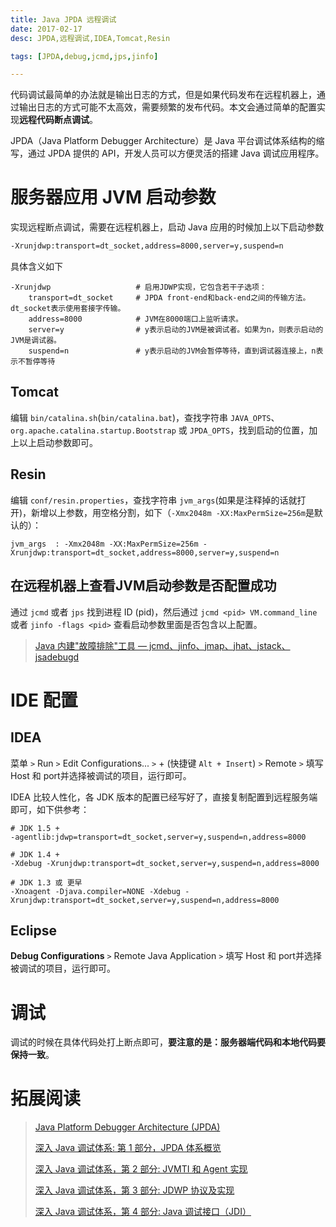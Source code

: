 ```yaml
---
title: Java JPDA 远程调试
date: 2017-02-17
desc: JPDA,远程调试,IDEA,Tomcat,Resin

tags: [JPDA,debug,jcmd,jps,jinfo]

---
```


代码调试最简单的办法就是输出日志的方式，但是如果代码发布在远程机器上，通过输出日志的方式可能不太高效，需要频繁的发布代码。本文会通过简单的配置实现**远程代码断点调试**。

JPDA（Java Platform Debugger Architecture）是 Java 平台调试体系结构的缩写，通过 JPDA 提供的 API，开发人员可以方便灵活的搭建 Java 调试应用程序。

<!--more-->


# 服务器应用 JVM 启动参数

实现远程断点调试，需要在远程机器上，启动 Java 应用的时候加上以下启动参数
``` bash
-Xrunjdwp:transport=dt_socket,address=8000,server=y,suspend=n 
```
具体含义如下
``` 
-Xrunjdwp                   # 启用JDWP实现，它包含若干子选项：
    transport=dt_socket     # JPDA front-end和back-end之间的传输方法。dt_socket表示使用套接字传输。
    address=8000            # JVM在8000端口上监听请求。
    server=y                # y表示启动的JVM是被调试者。如果为n，则表示启动的JVM是调试器。
    suspend=n               # y表示启动的JVM会暂停等待，直到调试器连接上，n表示不暂停等待
```

## Tomcat

编辑 `bin/catalina.sh`(`bin/catalina.bat`)，查找字符串 `JAVA_OPTS`、`org.apache.catalina.startup.Bootstrap` 或 `JPDA_OPTS`，找到启动的位置，加上以上启动参数即可。

## Resin

编辑 `conf/resin.properties`，查找字符串 `jvm_args`(如果是注释掉的话就打开)，新增以上参数，用空格分割，如下（`-Xmx2048m -XX:MaxPermSize=256m`是默认的）：
```
jvm_args  : -Xmx2048m -XX:MaxPermSize=256m -Xrunjdwp:transport=dt_socket,address=8000,server=y,suspend=n 
```

## 在远程机器上查看JVM启动参数是否配置成功

通过 `jcmd` 或者 `jps` 找到进程 ID (pid)，然后通过 `jcmd <pid> VM.command_line` 或者  `jinfo -flags <pid>` 查看启动参数里面是否包含以上配置。

> [Java 内建"故障排除"工具 — jcmd、jinfo、jmap、jhat、jstack、jsadebugd](/post/2017-02-10-java-self-troubleshooting-command.html)








# IDE 配置

## IDEA

菜单 `>` Run `>` Edit Configurations... `>` + (快捷键 `Alt + Insert`) `>` Remote `>` 填写 Host 和 port并选择被调试的项目，运行即可。


IDEA 比较人性化，各 JDK 版本的配置已经写好了，直接复制配置到远程服务端即可，如下供参考：

```
# JDK 1.5 +
-agentlib:jdwp=transport=dt_socket,server=y,suspend=n,address=8000
  
# JDK 1.4 +
-Xdebug -Xrunjdwp:transport=dt_socket,server=y,suspend=n,address=8000
  
# JDK 1.3 或 更早
-Xnoagent -Djava.compiler=NONE -Xdebug -Xrunjdwp:transport=dt_socket,server=y,suspend=n,address=8000
```

## Eclipse

**Debug Configurations** `>` Remote Java Application `>` 填写 Host 和 port并选择被调试的项目，运行即可。





# 调试

调试的时候在具体代码处打上断点即可，**要注意的是：服务器端代码和本地代码要保持一致**。
    

# 拓展阅读
> [Java Platform Debugger Architecture (JPDA)](http://docs.oracle.com/javase/8/docs/technotes/guides/jpda/index.html)
>
> [深入 Java 调试体系: 第 1 部分，JPDA 体系概览](https://www.ibm.com/developerworks/cn/java/j-lo-jpda1/index.html)
> 
> [深入 Java 调试体系，第 2 部分: JVMTI 和 Agent 实现](https://www.ibm.com/developerworks/cn/java/j-lo-jpda2/index.html)
> 
> [深入 Java 调试体系，第 3 部分: JDWP 协议及实现](https://www.ibm.com/developerworks/cn/java/j-lo-jpda3/index.html)
> 
> [深入 Java 调试体系，第 4 部分: Java 调试接口（JDI）](https://www.ibm.com/developerworks/cn/java/j-lo-jpda4/index.html)
